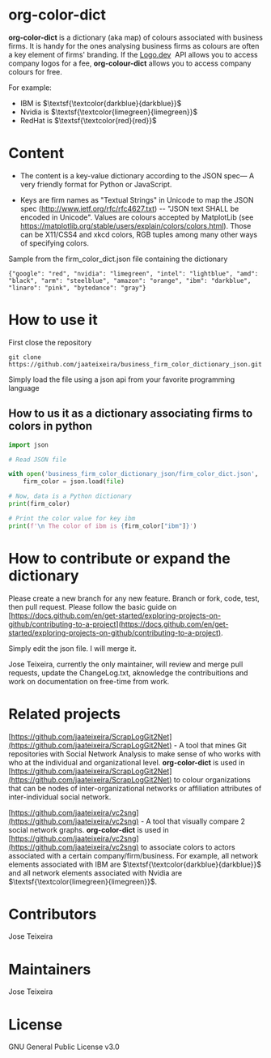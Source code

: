 # org-color-dict

**org-color-dict** is a dictionary (aka map) of colours associated with business firms. It is handy for the ones analysing business firms as colours are often a key element of firms' branding. If the [Logo.dev](https://www.logo.dev)  API allows you to access company logos for a fee, **org-colour-dict** allows you to access company colours for free.

For example: 
* IBM is $\textsf{\textcolor{darkblue}{darkblue}}$
* Nvidia is $\textsf{\textcolor{limegreen}{limegreen}}$
* RedHat is $\textsf{\textcolor{red}{red}}$


# Content 

- The content is a key-value dictionary according to the JSON spec— A very friendly format for Python or JavaScript. 

- Keys are firm names as "Textual Strings" in Unicode to map the JSON spec (http://www.ietf.org/rfc/rfc4627.txt) -- "JSON text SHALL be encoded in Unicode". 
Values are colours accepted by MatplotLib (see https://matplotlib.org/stable/users/explain/colors/colors.html). Those can be X11/CSS4 and xkcd colors, RGB tuples among many other ways of specifying colors. 

Sample from the firm_color_dict.json file containing the dictionary 
```
{"google": "red", "nvidia": "limegreen", "intel": "lightblue", "amd": "black", "arm": "steelblue", "amazon": "orange", "ibm": "darkblue", "linaro": "pink", "bytedance": "gray"} 
```

# How to use it

First close the repository 
```
git clone https://github.com/jaateixeira/business_firm_color_dictionary_json.git
```
Simply load the file using a json api from your favorite programming language 

## How to us it as a dictionary associating firms to colors in python 

``` py
import json

# Read JSON file

with open('business_firm_color_dictionary_json/firm_color_dict.json', 'r') as file:
    firm_color = json.load(file)

# Now, data is a Python dictionary
print(firm_color)

# Print the color value for key ibm 
print(f'\n The color of ibm is {firm_color["ibm"]}')


```

# How to contribute or expand the dictionary 

Please create a new branch for any new feature. Branch or fork, code, test, then pull request. Please follow the basic guide on [https://docs.github.com/en/get-started/exploring-projects-on-github/contributing-to-a-project](https://docs.github.com/en/get-started/exploring-projects-on-github/contributing-to-a-project). 

Simply edit the json file. I will merge it. 

Jose Teixeira, currently the only maintainer,  will review and merge pull requests, update the ChangeLog.txt, aknowledge the contribuitions and work on documentation on free-time from work. 

# Related projects 

[https://github.com/jaateixeira/ScrapLogGit2Net](https://github.com/jaateixeira/ScrapLogGit2Net) - A tool that mines Git repositories with Social Network Analysis to make sense of who works with who at the individual and organizational level.  **org-color-dict**  is used in [https://github.com/jaateixeira/ScrapLogGit2Net](https://github.com/jaateixeira/ScrapLogGit2Net) to colour organizations that can be nodes of inter-organizational networks or affiliation attributes of inter-individual social network. 

[https://github.com/jaateixeira/vc2sng](https://github.com/jaateixeira/vc2sng) -  A tool that visually compare 2 social network graphs. **org-color-dict**  is used in [https://github.com/jaateixeira/vc2sng](https://github.com/jaateixeira/vc2sng)  to associate colors to actors associated with a certain company/firm/business. For example, all network elements associated with IBM are $\textsf{\textcolor{darkblue}{darkblue}}$ and all network elements associated with  Nvidia are $\textsf{\textcolor{limegreen}{limegreen}}$.




# Contributors 
Jose Teixeira

# Maintainers  
Jose Teixeira

# License 
GNU General Public License v3.0




